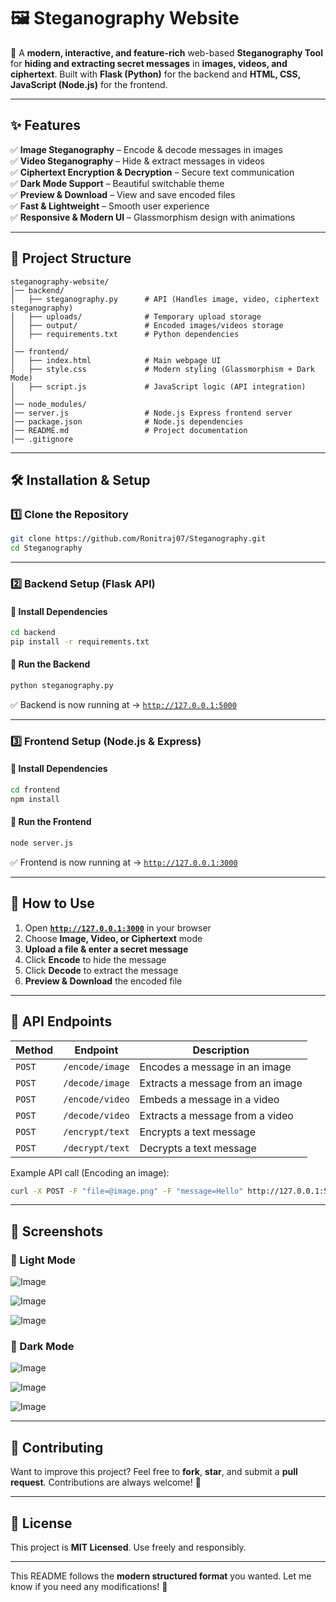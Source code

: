 # **🖼️ Steganography Website**  

🚀 A **modern, interactive, and feature-rich** web-based **Steganography Tool** for **hiding and extracting secret messages** in **images, videos, and ciphertext**. Built with **Flask (Python)** for the backend and **HTML, CSS, JavaScript (Node.js)** for the frontend.  

---

## **✨ Features**  

✅ **Image Steganography** – Encode & decode messages in images  
✅ **Video Steganography** – Hide & extract messages in videos  
✅ **Ciphertext Encryption & Decryption** – Secure text communication  
✅ **Dark Mode Support** – Beautiful switchable theme  
✅ **Preview & Download** – View and save encoded files  
✅ **Fast & Lightweight** – Smooth user experience  
✅ **Responsive & Modern UI** – Glassmorphism design with animations  

---

## **📂 Project Structure**  

```
steganography-website/
│── backend/                 
│   ├── steganography.py      # API (Handles image, video, ciphertext steganography)
│   ├── uploads/              # Temporary upload storage
│   ├── output/               # Encoded images/videos storage
│   ├── requirements.txt      # Python dependencies
│
│── frontend/                
│   ├── index.html            # Main webpage UI
│   ├── style.css             # Modern styling (Glassmorphism + Dark Mode)
│   ├── script.js             # JavaScript logic (API integration)
│
│── node_modules/             
│── server.js                 # Node.js Express frontend server
│── package.json              # Node.js dependencies
│── README.md                 # Project documentation
│── .gitignore
```

---

## **🛠️ Installation & Setup**  

### **1️⃣ Clone the Repository**  
```sh
git clone https://github.com/Ronitraj07/Steganography.git
cd Steganography
```

---

### **2️⃣ Backend Setup (Flask API)**  

#### **🔹 Install Dependencies**  
```sh
cd backend
pip install -r requirements.txt
```

#### **🔹 Run the Backend**  
```sh
python steganography.py
```
✅ Backend is now running at → [`http://127.0.0.1:5000`](http://127.0.0.1:5000)

---

### **3️⃣ Frontend Setup (Node.js & Express)**  

#### **🔹 Install Dependencies**  
```sh
cd frontend
npm install
```

#### **🔹 Run the Frontend**  
```sh
node server.js
```
✅ Frontend is now running at → [`http://127.0.0.1:3000`](http://127.0.0.1:3000)  

---

## **🧪 How to Use**  

1. Open **[`http://127.0.0.1:3000`](http://127.0.0.1:3000)** in your browser  
2. Choose **Image, Video, or Ciphertext** mode  
3. **Upload a file & enter a secret message**  
4. Click **Encode** to hide the message  
5. Click **Decode** to extract the message  
6. **Preview & Download** the encoded file  

---

## **📜 API Endpoints**  

| Method | Endpoint | Description |
|--------|---------|-------------|
| `POST` | `/encode/image` | Encodes a message in an image |
| `POST` | `/decode/image` | Extracts a message from an image |
| `POST` | `/encode/video` | Embeds a message in a video |
| `POST` | `/decode/video` | Extracts a message from a video |
| `POST` | `/encrypt/text` | Encrypts a text message |
| `POST` | `/decrypt/text` | Decrypts a text message |

Example API call (Encoding an image):  
```sh
curl -X POST -F "file=@image.png" -F "message=Hello" http://127.0.0.1:5000/encode/image
```

---

## **🌟 Screenshots**  

### **🔆 Light Mode**  
![Image](https://github.com/user-attachments/assets/c4604c0b-d6e6-49d5-989f-31cf2e968ed9)

![Image](https://github.com/user-attachments/assets/929fa8f3-579a-4ce0-9944-03c557daa809)

![Image](https://github.com/user-attachments/assets/02d7aabd-bb17-4320-b6bd-b52d9f462ce1)

### **🌙 Dark Mode**  
![Image](https://github.com/user-attachments/assets/fd958780-833a-427d-8432-091304ebbedd)

![Image](https://github.com/user-attachments/assets/41f9b2e0-deb5-4cc1-9805-e3e332f0ad78)

![Image](https://github.com/user-attachments/assets/3d130bda-2537-4ee5-acd8-1046689a483e)

---

## **🤝 Contributing**  

Want to improve this project? Feel free to **fork**, **star**, and submit a **pull request**. Contributions are always welcome! 🚀  

---

## **📜 License**  

This project is **MIT Licensed**. Use freely and responsibly.  

---

This README follows the **modern structured format** you wanted. Let me know if you need any modifications! 🚀
